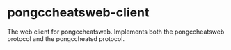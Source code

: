 # pongccheatsweb-client
The web client for pongccheatsweb. Implements both the pongccheatsweb protocol and the pongccheatsd protocol.
